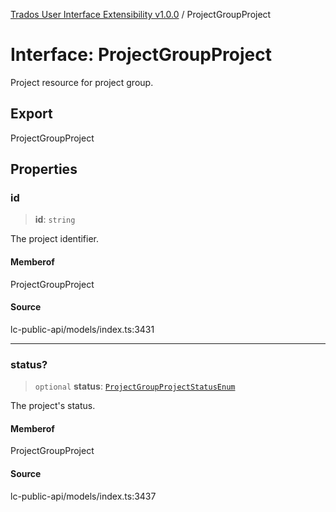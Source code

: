 [Trados User Interface Extensibility v1.0.0](../wiki/globals) / ProjectGroupProject

# Interface: ProjectGroupProject

Project resource for project group.

## Export

ProjectGroupProject

## Properties

### id

> **id**: `string`

The project identifier.

#### Memberof

ProjectGroupProject

#### Source

lc-public-api/models/index.ts:3431

***

### status?

> `optional` **status**: [`ProjectGroupProjectStatusEnum`](../wiki/Type.ProjectGroupProjectStatusEnum)

The project's status.

#### Memberof

ProjectGroupProject

#### Source

lc-public-api/models/index.ts:3437
